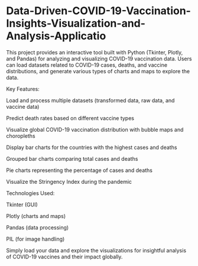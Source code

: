 # Data-Driven-COVID-19-Vaccination-Insights-Visualization-and-Analysis-Applicatio

This project provides an interactive tool built with Python (Tkinter, Plotly, and Pandas) for analyzing and visualizing COVID-19 vaccination data. Users can load datasets related to COVID-19 cases, deaths, 
and vaccine distributions, and generate various types of charts and maps to explore the data.

Key Features:

Load and process multiple datasets (transformed data, raw data, and vaccine data)

Predict death rates based on different vaccine types

Visualize global COVID-19 vaccination distribution with bubble maps and choropleths

Display bar charts for the countries with the highest cases and deaths

Grouped bar charts comparing total cases and deaths

Pie charts representing the percentage of cases and deaths

Visualize the Stringency Index during the pandemic


Technologies Used:

Tkinter (GUI)

Plotly (charts and maps)

Pandas (data processing)

PIL (for image handling)

Simply load your data and explore the visualizations for insightful analysis of COVID-19 vaccines and their impact globally.

